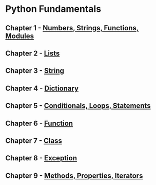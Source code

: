 # Python Fundamentals

## Chapter 1 - [Numbers, Strings, Functions, Modules](https://github.com/weslleysk/Python/blob/master/ch1.py)
## Chapter 2 - [Lists](https://github.com/weslleysk/Python/blob/master/ch2.py)
## Chapter 3 - [String](https://github.com/weslleysk/Python/blob/master/ch3.py)
## Chapter 4 - [Dictionary](https://github.com/weslleysk/Python/blob/master/ch4.py)
## Chapter 5 - [Conditionals, Loops, Statements](https://github.com/weslleysk/Python/blob/master/ch5.py)
## Chapter 6 - [Function](https://github.com/weslleysk/Python/blob/master/ch6.py)
## Chapter 7 - [Class](https://github.com/weslleysk/Python/blob/master/ch7.py)
## Chapter 8 - [Exception](https://github.com/weslleysk/Python/blob/master/ch8.py)
## Chapter 9 - [Methods, Properties, Iterators](https://github.com/weslleysk/Python/blob/master/ch9.py)
